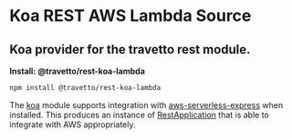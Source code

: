 <!-- This file was generated by @travetto/doc and should not be modified directly -->
<!-- Please modify https://github.com/travetto/travetto/tree/main/module/rest-koa-lambda/doc.ts and execute "npx trv doc" to rebuild -->
# Koa REST AWS Lambda Source
## Koa provider for the travetto rest module.

**Install: @travetto/rest-koa-lambda**
```bash
npm install @travetto/rest-koa-lambda
```

The [koa](https://koajs.com/) module supports integration with [aws-serverless-express](https://github.com/awslabs/aws-serverless-express/blob/master/README.md) when installed.  This produces an instance of [RestApplication](https://github.com/travetto/travetto/tree/main/module/rest/src/application/rest.ts#L23) that is able to integrate with AWS appropriately.
